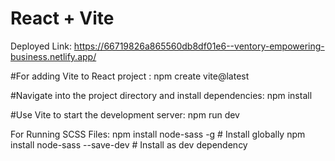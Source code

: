 
# React + Vite

Deployed Link:
https://66719826a865560db8df01e6--ventory-empowering-business.netlify.app/


#For adding Vite to React project :
npm create vite@latest

#Navigate into the project directory and install dependencies:
npm install

#Use Vite to start the development server:
npm run dev

For Running SCSS Files:
npm install node-sass -g   # Install globally
npm install node-sass --save-dev   # Install as dev dependency
